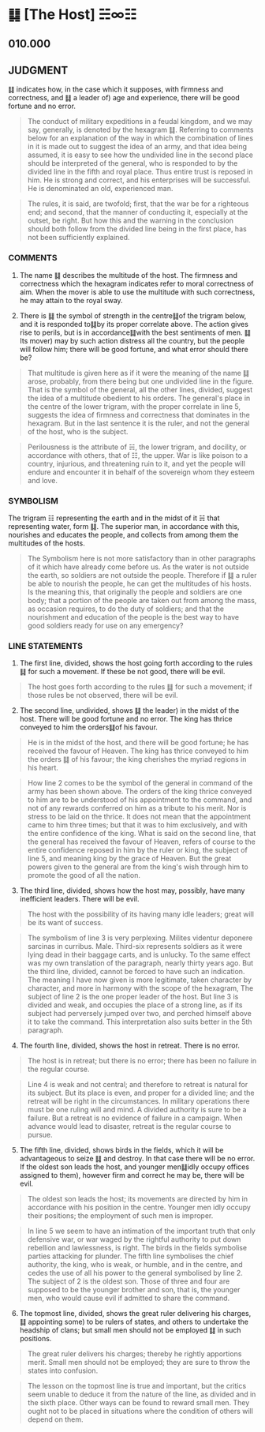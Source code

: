 # ䷆ [The Host] ☵∞☷

## 010.000

## JUDGMENT

䷆ indicates how, in the case which it supposes, with firmness and correctness, and ䷆ a leader of) age and experience, there will be good fortune and no error.

> The conduct of military expeditions in a feudal kingdom, and we may say, generally, is denoted by the hexagram ䷆. Referring to comments below for an explanation of the way in which the combination of lines in it is made out to suggest the idea of an army, and that idea being assumed, it is easy to see how the undivided line in the second place should be interpreted of the general, who is responded to by the divided line in the fifth and royal place. Thus entire trust is reposed in him. He is strong and correct, and his enterprises will be successful. He is denominated an old, experienced man.

> The rules, it is said, are twofold; first, that the war be for a righteous end; and second, that the manner of conducting it, especially at the outset, be right. But how this and the warning in the conclusion should both follow from the divided line being in the first place, has not been sufficiently explained.

### COMMENTS

1. The name ䷆ describes the multitude of the host. The firmness and correctness which the hexagram indicates refer to moral correctness of aim. When the mover is able to use the multitude with such correctness, he may attain to the royal sway.

2. There is ䷆ the symbol of strength in the centre䷆of the trigram below, and it is responded to䷆by its proper correlate above. The action gives rise to perils, but is in accordance䷆with the best sentiments of men. ䷆ Its mover) may by such action distress all the country, but the people will follow him; there will be good fortune, and what error should there be?

> That multitude is given here as if it were the meaning of the name ䷆ arose, probably, from there being but one undivided line in the figure. That is the symbol of the general, all the other lines, divided, suggest the idea of a multitude obedient to his orders. The general's place in the centre of the lower trigram, with the proper correlate in line 5, suggests the idea of firmness and correctness that dominates in the hexagram. But in the last sentence it is the ruler, and not the general of the host, who is the subject.

> Perilousness is the attribute of ☵, the lower trigram, and docility, or accordance with others, that of ☷, the upper. War is like poison to a country, injurious, and threatening ruin to it, and yet the people will endure and encounter it in behalf of the sovereign whom they esteem and love.

### SYMBOLISM

The trigram ☷ representing the earth and in the midst of it ☵ that representing water, form ䷆. The superior man, in accordance with this, nourishes and educates the people, and collects from among them the multitudes of the hosts.

> The Symbolism here is not more satisfactory than in other paragraphs of it which have already come before us. As the water is not outside the earth, so soldiers are not outside the people. Therefore if ䷆ a ruler be able to nourish the people, he can get the multitudes of his hosts. Is the meaning this, that originally the people and soldiers are one body; that a portion of the people are taken out from among the mass, as occasion requires, to do the duty of soldiers; and that the nourishment and education of the people is the best way to have good soldiers ready for use on any emergency?

### LINE STATEMENTS

1. The first line, divided, shows the host going forth according to the rules ䷆ for such a movement. If these be not good, there will be evil.

> The host goes forth according to the rules ䷆ for such a movement; if those rules be not observed, there will be evil.

2. The second line, undivided, shows ䷆ the leader) in the midst of the host. There will be good fortune and no error. The king has thrice conveyed to him the orders䷆of his favour.

> He is in the midst of the host, and there will be good fortune; he has received the favour of Heaven. The king has thrice conveyed to him the orders ䷆ of his favour; the king cherishes the myriad regions in his heart.

> How line 2 comes to be the symbol of the general in command of the army has been shown above. The orders of the king thrice conveyed to him are to be understood of his appointment to the command, and not of any rewards conferred on him as a tribute to his merit. Nor is stress to be laid on the thrice. It does not mean that the appointment came to him three times; but that it was to him exclusively, and with the entire confidence of the king. What is said on the second line, that the general has received the favour of Heaven, refers of course to the entire confidence reposed in him by the ruler or king, the subject of line 5, and meaning king by the grace of Heaven. But the great powers given to the general are from the king's wish through him to promote the good of all the nation.

3. The third line, divided, shows how the host may, possibly, have many inefficient leaders. There will be evil.

> The host with the possibility of its having many idle leaders; great will be its want of success.

> The symbolism of line 3 is very perplexing. Milites videntur deponere sarcinas in curribus. Male. Third-six represents soldiers as it were lying dead in their baggage carts, and is unlucky. To the same effect was my own translation of the paragraph, nearly thirty years ago. But the third line, divided, cannot be forced to have such an indication. The meaning I have now given is more legitimate, taken character by character, and more in harmony with the scope of the hexagram, The subject of line 2 is the one proper leader of the host. But line 3 is divided and weak, and occupies the place of a strong line, as if its subject had perversely jumped over two, and perched himself above it to take the command. This interpretation also suits better in the 5th paragraph.

4. The fourth line, divided, shows the host in retreat. There is no error.

> The host is in retreat; but there is no error; there has been no failure in the regular course.

> Line 4 is weak and not central; and therefore to retreat is natural for its subject. But its place is even, and proper for a divided line; and the retreat will be right in the circumstances. In military operations there must be one ruling will and mind. A divided authority is sure to be a failure. But a retreat is no evidence of failure in a campaign. When advance would lead to disaster, retreat is the regular course to pursue.

5. The fifth line, divided, shows birds in the fields, which it will be advantageous to seize ䷆ and destroy. In that case there will be no error. If the oldest son leads the host, and younger men䷆idly occupy offices assigned to them), however firm and correct he may be, there will be evil.

> The oldest son leads the host; its movements are directed by him in accordance with his position in the centre. Younger men idly occupy their positions; the employment of such men is improper.

> In line 5 we seem to have an intimation of the important truth that only defensive war, or war waged by the rightful authority to put down rebellion and lawlessness, is right. The birds in the fields symbolise parties attacking for plunder. The fifth line symbolises the chief authority, the king, who is weak, or humble, and in the centre, and cedes the use of all his power to the general symbolised by line 2. The subject of 2 is the oldest son. Those of three and four are supposed to be the younger brother and son, that is, the younger men, who would cause evil if admitted to share the command.

6. The topmost line, divided, shows the great ruler delivering his charges, ䷆ appointing some) to be rulers of states, and others to undertake the headship of clans; but small men should not be employed ䷆ in such positions.

> The great ruler delivers his charges; thereby he rightly apportions merit. Small men should not be employed; they are sure to throw the states into confusion.

> The lesson on the topmost line is true and important, but the critics seem unable to deduce it from the nature of the line, as divided and in the sixth place. Other ways can be found to reward small men. They ought not to be placed in situations where the condition of others will depend on them.
